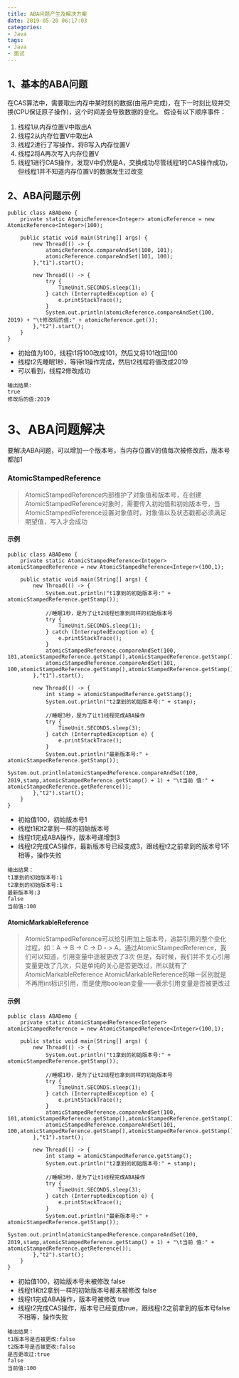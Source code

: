 ```yaml
---
title: ABA问题产生及解决方案
date: 2019-05-20 06:17:03
categories: 
- Java
tags:
- Java
- 面试
---
```


## 1、基本的ABA问题

在CAS算法中，需要取出内存中某时刻的数据(由用户完成)，在下一时刻比较并交换(CPU保证原子操作)，这个时间差会导致数据的变化。 假设有以下顺序事件： 
1. 线程1从内存位置V中取出A 
2. 线程2从内存位置V中取出A 
3. 线程2进行了写操作，将B写入内存位置V 
4. 线程2将A再次写入内存位置V 
5. 线程1进行CAS操作，发现V中仍然是A，交换成功尽管线程1的CAS操作成功，但线程1并不知道内存位置V的数据发生过改变

## 2、ABA问题示例

```
public class ABADemo {
    private static AtomicReference<Integer> atomicReference = new AtomicReference<Integer>(100);

    public static void main(String[] args) {
        new Thread(() -> {
            atomicReference.compareAndSet(100, 101);
            atomicReference.compareAndSet(101, 100);
        },"t1").start();

        new Thread(() -> {
            try {
                TimeUnit.SECONDS.sleep(1);
            } catch (InterruptedException e) {
                e.printStackTrace();
            }
            System.out.println(atomicReference.compareAndSet(100, 2019) + "\t修改后的值:" + atomicReference.get());
        },"t2").start();
    }
}
```

- 初始值为100，线程t1将100改成101，然后又将101改回100
- 线程t2先睡眠1秒，等待t1操作完成，然后t2线程将值改成2019
- 可以看到，线程2修改成功

```
输出结果: 
true 
修改后的值:2019
```




<h1>3、ABA问题解决</h1>
要解决ABA问题，可以增加一个版本号，当内存位置V的值每次被修改后，版本号都加1

### AtomicStampedReference

> AtomicStampedReference内部维护了对象值和版本号，在创建AtomicStampedReference对象时，需要传入初始值和初始版本号，当AtomicStampedReference设置对象值时，对象值以及状态戳都必须满足期望值，写入才会成功


#### 示例
```
public class ABADemo {
    private static AtomicStampedReference<Integer> atomicStampedReference = new AtomicStampedReference<Integer>(100,1);

    public static void main(String[] args) {
        new Thread(() -> {
            System.out.println("t1拿到的初始版本号:" + atomicStampedReference.getStamp());

            //睡眠1秒，是为了让t2线程也拿到同样的初始版本号
            try {
                TimeUnit.SECONDS.sleep(1);
            } catch (InterruptedException e) {
                e.printStackTrace();
            }
            atomicStampedReference.compareAndSet(100, 101,atomicStampedReference.getStamp(),atomicStampedReference.getStamp()+1);
            atomicStampedReference.compareAndSet(101, 100,atomicStampedReference.getStamp(),atomicStampedReference.getStamp()+1);
        },"t1").start();

        new Thread(() -> {
            int stamp = atomicStampedReference.getStamp();
            System.out.println("t2拿到的初始版本号:" + stamp);

            //睡眠3秒，是为了让t1线程完成ABA操作
            try {
                TimeUnit.SECONDS.sleep(3);
            } catch (InterruptedException e) {
                e.printStackTrace();
            }
            System.out.println("最新版本号:" + atomicStampedReference.getStamp());
            System.out.println(atomicStampedReference.compareAndSet(100, 2019,stamp,atomicStampedReference.getStamp() + 1) + "\t当前 值:" + atomicStampedReference.getReference());
        },"t2").start();
    }
}
```

- 初始值100，初始版本号1
- 线程t1和t2拿到一样的初始版本号
- 线程t1完成ABA操作，版本号递增到3
- 线程t2完成CAS操作，最新版本号已经变成3，跟线程t2之前拿到的版本号1不相等，操作失败

```
输出结果：
t1拿到的初始版本号:1 
t2拿到的初始版本号:1 
最新版本号:3 
false 
当前值:100
```

#### AtomicMarkableReference

>AtomicStampedReference可以给引用加上版本号，追踪引用的整个变化过程，如：A -> B -> C -> D - > A，通过AtomicStampedReference，我们可以知道，引用变量中途被更改了3次
但是，有时候，我们并不关心引用变量更改了几次，只是单纯的关心是否更改过，所以就有了AtomicMarkableReference
AtomicMarkableReference的唯一区别就是不再用int标识引用，而是使用boolean变量——表示引用变量是否被更改过


#### 示例

```
public class ABADemo {
    private static AtomicStampedReference<Integer> atomicStampedReference = new AtomicStampedReference<Integer>(100,1);

    public static void main(String[] args) {
        new Thread(() -> {
            System.out.println("t1拿到的初始版本号:" + atomicStampedReference.getStamp());

            //睡眠1秒，是为了让t2线程也拿到同样的初始版本号
            try {
                TimeUnit.SECONDS.sleep(1);
            } catch (InterruptedException e) {
                e.printStackTrace();
            }
            atomicStampedReference.compareAndSet(100, 101,atomicStampedReference.getStamp(),atomicStampedReference.getStamp()+1);
            atomicStampedReference.compareAndSet(101, 100,atomicStampedReference.getStamp(),atomicStampedReference.getStamp()+1);
        },"t1").start();

        new Thread(() -> {
            int stamp = atomicStampedReference.getStamp();
            System.out.println("t2拿到的初始版本号:" + stamp);

            //睡眠3秒，是为了让t1线程完成ABA操作
            try {
                TimeUnit.SECONDS.sleep(3);
            } catch (InterruptedException e) {
                e.printStackTrace();
            }
            System.out.println("最新版本号:" + atomicStampedReference.getStamp());
            System.out.println(atomicStampedReference.compareAndSet(100, 2019,stamp,atomicStampedReference.getStamp() + 1) + "\t当前 值:" + atomicStampedReference.getReference());
        },"t2").start();
    }
}
```

- 初始值100，初始版本号未被修改 false
- 线程t1和t2拿到一样的初始版本号都未被修改 false
- 线程t1完成ABA操作，版本号被修改 true
- 线程t2完成CAS操作，版本号已经变成true，跟线程t2之前拿到的版本号false不相等，操作失败

```
输出结果：
t1版本号是否被更改:false 
t2版本号是否被更改:false 
是否更改过:true 
false 
当前值:100
```
